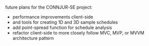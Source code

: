 future plans for the CONNJUR-SE project:

 - performance improvements client-side
 - and tools for creating 1D and 3D sample schedules
 - add point-spread function for schedule analysis
 - refactor client-side to more closely follow MVC, MVP, or MVVM architecture pattern